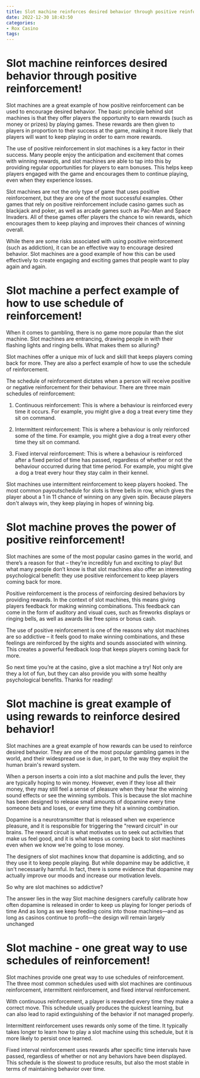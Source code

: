 ```yaml
---
title: Slot machine reinforces desired behavior through positive reinforcement!
date: 2022-12-30 18:43:50
categories:
- Rox Casino
tags:
---
```



#  Slot machine reinforces desired behavior through positive reinforcement!

Slot machines are a great example of how positive reinforcement can be used to encourage desired behavior. The basic principle behind slot machines is that they offer players the opportunity to earn rewards (such as money or prizes) by playing games. These rewards are then given to players in proportion to their success at the game, making it more likely that players will want to keep playing in order to earn more rewards.

The use of positive reinforcement in slot machines is a key factor in their success. Many people enjoy the anticipation and excitement that comes with winning rewards, and slot machines are able to tap into this by providing regular opportunities for players to earn bonuses. This helps keep players engaged with the game and encourages them to continue playing, even when they experience losses.

Slot machines are not the only type of game that uses positive reinforcement, but they are one of the most successful examples. Other games that rely on positive reinforcement include casino games such as blackjack and poker, as well as arcade games such as Pac-Man and Space Invaders. All of these games offer players the chance to win rewards, which encourages them to keep playing and improves their chances of winning overall.

While there are some risks associated with using positive reinforcement (such as addiction), it can be an effective way to encourage desired behavior. Slot machines are a good example of how this can be used effectively to create engaging and exciting games that people want to play again and again.

#  Slot machine a perfect example of how to use schedule of reinforcement!

When it comes to gambling, there is no game more popular than the slot machine. Slot machines are entrancing, drawing people in with their flashing lights and ringing bells. What makes them so alluring?

Slot machines offer a unique mix of luck and skill that keeps players coming back for more. They are also a perfect example of how to use the schedule of reinforcement.

The schedule of reinforcement dictates when a person will receive positive or negative reinforcement for their behaviour. There are three main schedules of reinforcement:

1) Continuous reinforcement: This is where a behaviour is reinforced every time it occurs. For example, you might give a dog a treat every time they sit on command.

2) Intermittent reinforcement: This is where a behaviour is only reinforced some of the time. For example, you might give a dog a treat every other time they sit on command.

3) Fixed interval reinforcement: This is where a behaviour is reinforced after a fixed period of time has passed, regardless of whether or not the behaviour occurred during that time period. For example, you might give a dog a treat every hour they stay calm in their kennel.

Slot machines use intermittent reinforcement to keep players hooked. The most common payoutschedule for slots is three bells in row, which gives the player about a 1 in 11 chance of winning on any given spin. Because players don't always win, they keep playing in hopes of winning big.

#  Slot machine proves the power of positive reinforcement!

Slot machines are some of the most popular casino games in the world, and there’s a reason for that – they’re incredibly fun and exciting to play! But what many people don’t know is that slot machines also offer an interesting psychological benefit: they use positive reinforcement to keep players coming back for more.

Positive reinforcement is the process of reinforcing desired behaviors by providing rewards. In the context of slot machines, this means giving players feedback for making winning combinations. This feedback can come in the form of auditory and visual cues, such as fireworks displays or ringing bells, as well as awards like free spins or bonus cash.

The use of positive reinforcement is one of the reasons why slot machines are so addictive – it feels good to make winning combinations, and these feelings are reinforced by the sights and sounds associated with winning. This creates a powerful feedback loop that keeps players coming back for more.

So next time you’re at the casino, give a slot machine a try! Not only are they a lot of fun, but they can also provide you with some healthy psychological benefits. Thanks for reading!

#  Slot machine is great example of using rewards to reinforce desired behavior!

Slot machines are a great example of how rewards can be used to reinforce desired behavior. They are one of the most popular gambling games in the world, and their widespread use is due, in part, to the way they exploit the human brain's reward system.

When a person inserts a coin into a slot machine and pulls the lever, they are typically hoping to win money. However, even if they lose all their money, they may still feel a sense of pleasure when they hear the winning sound effects or see the winning symbols. This is because the slot machine has been designed to release small amounts of dopamine every time someone bets and loses, or every time they hit a winning combination.

Dopamine is a neurotransmitter that is released when we experience pleasure, and it is responsible for triggering the "reward circuit" in our brains. The reward circuit is what motivates us to seek out activities that make us feel good, and it is what keeps us coming back to slot machines even when we know we're going to lose money.

The designers of slot machines know that dopamine is addicting, and so they use it to keep people playing. But while dopamine may be addictive, it isn't necessarily harmful. In fact, there is some evidence that dopamine may actually improve our moods and increase our motivation levels.

So why are slot machines so addictive?

The answer lies in the way Slot machine designers carefully calibrate how often dopamine is released in order to keep us playing for longer periods of time And as long as we keep feeding coins into those machines—and as long as casinos continue to profit—the design will remain largely unchanged

#   Slot machine - one great way to use schedules of reinforcement!

Slot machines provide one great way to use schedules of reinforcement. The three most common schedules used with slot machines are continuous reinforcement, intermittent reinforcement, and fixed interval reinforcement.

With continuous reinforcement, a player is rewarded every time they make a correct move. This schedule usually produces the quickest learning, but can also lead to rapid extinguishing of the behavior if not managed properly.

Intermittent reinforcement uses rewards only some of the time. It typically takes longer to learn how to play a slot machine using this schedule, but it is more likely to persist once learned.

Fixed interval reinforcement uses rewards after specific time intervals have passed, regardless of whether or not any behaviors have been displayed. This schedule is the slowest to produce results, but also the most stable in terms of maintaining behavior over time.